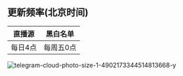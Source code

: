 ## 更新频率(北京时间)
|直播源|黑白名单|
| ---- | ---- |
|每日4点|每周五0点|
![telegram-cloud-photo-size-1-4902173344514813668-y](https://github.com/user-attachments/assets/3b641fd5-cb40-4d0d-abc7-7ffe4f494d88)

